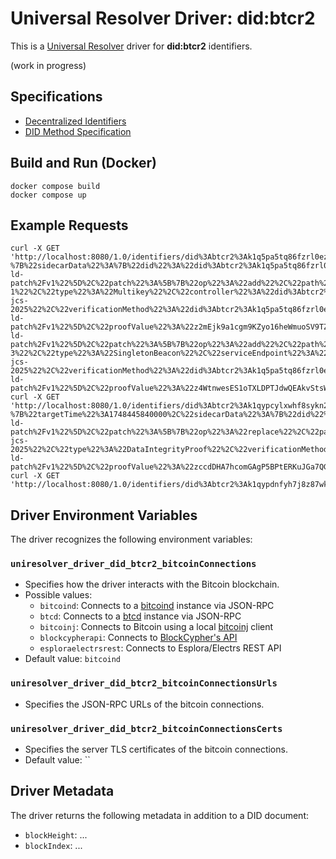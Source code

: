 # Universal Resolver Driver: did:btcr2

This is a [Universal Resolver](https://github.com/decentralized-identity/universal-resolver/) driver for **did:btcr2** identifiers.

(work in progress)

## Specifications

* [Decentralized Identifiers](https://www.w3.org/TR/did-1.0/)
* [DID Method Specification](https://dcdpr.github.io/did-btcr2/)

## Build and Run (Docker)

```
docker compose build
docker compose up
```

## Example Requests

```
curl -X GET 'http://localhost:8080/1.0/identifiers/did%3Abtcr2%3Ak1q5pa5tq86fzrl0ez32nh8e0ks4tzzkxnnmn8tdvxk04ahzt70u09dag02h0cp?%7B%22sidecarData%22%3A%7B%22did%22%3A%22did%3Abtcr2%3Ak1q5pa5tq86fzrl0ez32nh8e0ks4tzzkxnnmn8tdvxk04ahzt70u09dag02h0cp%22%2C%22signalsMetadata%22%3A%7B%22d1fd936f1ddffd5ebf630158d2b92fe07be41f13c2c7ee378baf7dbb0337e14d%22%3A%7B%22updatePayload%22%3A%7B%22%40context%22%3A%5B%22https%3A%2F%2Fw3id.org%2Fsecurity%2Fv2%22%2C%22https%3A%2F%2Fw3id.org%2Fzcap%2Fv1%22%2C%22https%3A%2F%2Fw3id.org%2Fjson-ld-patch%2Fv1%22%5D%2C%22patch%22%3A%5B%7B%22op%22%3A%22add%22%2C%22path%22%3A%22%2FverificationMethod%2F1%22%2C%22value%22%3A%7B%22id%22%3A%22did%3Abtcr2%3Ak1q5pa5tq86fzrl0ez32nh8e0ks4tzzkxnnmn8tdvxk04ahzt70u09dag02h0cp%23key-1%22%2C%22type%22%3A%22Multikey%22%2C%22controller%22%3A%22did%3Abtcr2%3Ak1q5pa5tq86fzrl0ez32nh8e0ks4tzzkxnnmn8tdvxk04ahzt70u09dag02h0cp%22%2C%22publicKeyMultibase%22%3A%22zQ3shnJ534uiR8xHXZuumXDDeAYwJhkTbiyYcaFSbwWxCnpXT%22%7D%7D%5D%2C%22sourceHash%22%3A%228SZT2CphokAD389BtLmn5DGY6QUbM5QBSnFqpdzAwdaU%22%2C%22targetHash%22%3A%223YgLJ5dshQzrfy3ZjiH6TFWtwjQP8XGirjzT5ysmTh5m%22%2C%22targetVersionId%22%3A2%2C%22proof%22%3A%7B%22type%22%3A%22DataIntegrityProof%22%2C%22cryptosuite%22%3A%22bip340-jcs-2025%22%2C%22verificationMethod%22%3A%22did%3Abtcr2%3Ak1q5pa5tq86fzrl0ez32nh8e0ks4tzzkxnnmn8tdvxk04ahzt70u09dag02h0cp%23initialKey%22%2C%22proofPurpose%22%3A%22capabilityInvocation%22%2C%22capability%22%3A%22urn%3Azcap%3Aroot%3Adid%253Abtcr2%253Ak1q5pa5tq86fzrl0ez32nh8e0ks4tzzkxnnmn8tdvxk04ahzt70u09dag02h0cp%22%2C%22capabilityAction%22%3A%22Write%22%2C%22%40context%22%3A%5B%22https%3A%2F%2Fw3id.org%2Fsecurity%2Fv2%22%2C%22https%3A%2F%2Fw3id.org%2Fzcap%2Fv1%22%2C%22https%3A%2F%2Fw3id.org%2Fjson-ld-patch%2Fv1%22%5D%2C%22proofValue%22%3A%22z2mEjk9a1cgm9KZyo16heWmuoSV9TZYaQmuKkJMoh4pvFYhQnaz18WAWNv98MQ9xqbWa95rYoMCvEy5c2wc2yaFYg%22%7D%7D%7D%2C%22403e8a168e2e33dda6274021975ce9ea38de72d481cd7674507020ac435890fa%22%3A%7B%22updatePayload%22%3A%7B%22%40context%22%3A%5B%22https%3A%2F%2Fw3id.org%2Fsecurity%2Fv2%22%2C%22https%3A%2F%2Fw3id.org%2Fzcap%2Fv1%22%2C%22https%3A%2F%2Fw3id.org%2Fjson-ld-patch%2Fv1%22%5D%2C%22patch%22%3A%5B%7B%22op%22%3A%22add%22%2C%22path%22%3A%22%2Fservice%2F3%22%2C%22value%22%3A%7B%22id%22%3A%22did%3Abtcr2%3Ak1q5pa5tq86fzrl0ez32nh8e0ks4tzzkxnnmn8tdvxk04ahzt70u09dag02h0cp%23service-3%22%2C%22type%22%3A%22SingletonBeacon%22%2C%22serviceEndpoint%22%3A%22bitcoin%3Atb1qcs60r4j6ema8x4gf07hgt83x45e650dr97q3qv%22%7D%7D%5D%2C%22sourceHash%22%3A%223YgLJ5dshQzrfy3ZjiH6TFWtwjQP8XGirjzT5ysmTh5m%22%2C%22targetHash%22%3A%22GceTr5Ac4c3LK4uySTtiyBm2W7bmQHAsNCbGKbeNCAgg%22%2C%22targetVersionId%22%3A3%2C%22proof%22%3A%7B%22type%22%3A%22DataIntegrityProof%22%2C%22cryptosuite%22%3A%22bip340-jcs-2025%22%2C%22verificationMethod%22%3A%22did%3Abtcr2%3Ak1q5pa5tq86fzrl0ez32nh8e0ks4tzzkxnnmn8tdvxk04ahzt70u09dag02h0cp%23initialKey%22%2C%22proofPurpose%22%3A%22capabilityInvocation%22%2C%22capability%22%3A%22urn%3Azcap%3Aroot%3Adid%253Abtcr2%253Ak1q5pa5tq86fzrl0ez32nh8e0ks4tzzkxnnmn8tdvxk04ahzt70u09dag02h0cp%22%2C%22capabilityAction%22%3A%22Write%22%2C%22%40context%22%3A%5B%22https%3A%2F%2Fw3id.org%2Fsecurity%2Fv2%22%2C%22https%3A%2F%2Fw3id.org%2Fzcap%2Fv1%22%2C%22https%3A%2F%2Fw3id.org%2Fjson-ld-patch%2Fv1%22%5D%2C%22proofValue%22%3A%22z4WtnwesES1oTXLDPTJdwQEAkvStsWKxW8FFbnKt2SRh6QRdcGFk5DiEdG7QWoVDXqCRX3FpgrrTKhebEnuLHxbrf%22%7D%7D%7D%7D%7D%7D'
curl -X GET 'http://localhost:8080/1.0/identifiers/did%3Abtcr2%3Ak1qypcylxwhf8sykn2dztm6z8lxm43kwkyzf07qmp9jafv3zfntmpwtks9hmnrw?%7B%22targetTime%22%3A1748445840000%2C%22sidecarData%22%3A%7B%22did%22%3A%22did%3Abtcr2%3Ak1qypcylxwhf8sykn2dztm6z8lxm43kwkyzf07qmp9jafv3zfntmpwtks9hmnrw%22%2C%22signalsMetadata%22%3A%7B%2274de8650981e34ec3fe627a0ac289753a614499e2905e8a2e4f56475b6630b9b%22%3A%7B%22updatePayload%22%3A%7B%22%40context%22%3A%5B%22https%3A%2F%2Fw3id.org%2Fsecurity%2Fv2%22%2C%22https%3A%2F%2Fw3id.org%2Fzcap%2Fv1%22%2C%22https%3A%2F%2Fw3id.org%2Fjson-ld-patch%2Fv1%22%5D%2C%22patch%22%3A%5B%7B%22op%22%3A%22replace%22%2C%22path%22%3A%22%2Fservice%2F0%22%2C%22value%22%3A%7B%22id%22%3A%22did%3Abtcr2%3Ak1qypcylxwhf8sykn2dztm6z8lxm43kwkyzf07qmp9jafv3zfntmpwtks9hmnrw%23initialP2PKH%22%2C%22type%22%3A%22SingletonBeacon%22%2C%22serviceEndpoint%22%3A%22bitcoin%3An19usRiN4nihajeQCt2EYXXSehp4hMFdAX%22%7D%7D%5D%2C%22targetHash%22%3A%223gVCsXG1WCbxHngKo6yE74czmshbjh6tvfNd6DqXASiq%22%2C%22targetVersionId%22%3A2%2C%22sourceHash%22%3A%22CSAGnUTVviHe6Wb2d3LATrdDJgVrJQxX3JzNSmTigBHF%22%2C%22proof%22%3A%7B%22cryptosuite%22%3A%22bip340-jcs-2025%22%2C%22type%22%3A%22DataIntegrityProof%22%2C%22verificationMethod%22%3A%22did%3Abtcr2%3Ak1qypcylxwhf8sykn2dztm6z8lxm43kwkyzf07qmp9jafv3zfntmpwtks9hmnrw%23initialKey%22%2C%22proofPurpose%22%3A%22capabilityInvocation%22%2C%22capability%22%3A%22urn%3Azcap%3Aroot%3Adid%253Abtcr2%253Ak1qypcylxwhf8sykn2dztm6z8lxm43kwkyzf07qmp9jafv3zfntmpwtks9hmnrw%22%2C%22capabilityAction%22%3A%22Write%22%2C%22%40context%22%3A%5B%22https%3A%2F%2Fw3id.org%2Fsecurity%2Fv2%22%2C%22https%3A%2F%2Fw3id.org%2Fzcap%2Fv1%22%2C%22https%3A%2F%2Fw3id.org%2Fjson-ld-patch%2Fv1%22%5D%2C%22proofValue%22%3A%22zccdDHA7hcomGAgP5BPtERKuJGa7QGKgPadauESUNQ8u7eJFQwacm5KEK9sWMymGXK8YxgxPPdmgBZT3bGh4wp6q%22%7D%7D%7D%7D%7D%7D'
curl -X GET 'http://localhost:8080/1.0/identifiers/did%3Abtcr2%3Ak1qypdnfyh7j8z87wk3vylqaz9t8psnkws8k5e2ccl9c0zqwwt5uyjeeg7f3knj'
```
	
## Driver Environment Variables

The driver recognizes the following environment variables:

### `uniresolver_driver_did_btcr2_bitcoinConnections`

 * Specifies how the driver interacts with the Bitcoin blockchain.
 * Possible values: 
   * `bitcoind`: Connects to a [bitcoind](https://bitcoin.org/en/full-node) instance via JSON-RPC
   * `btcd`: Connects to a [btcd](https://github.com/btcsuite/btcd) instance via JSON-RPC
   * `bitcoinj`: Connects to Bitcoin using a local [bitcoinj](https://bitcoinj.github.io/) client
   * `blockcypherapi`: Connects to [BlockCypher's API](https://www.blockcypher.com/dev/bitcoin/)
   * `esploraelectrsrest`: Connects to Esplora/Electrs REST API
 * Default value: `bitcoind`

### `uniresolver_driver_did_btcr2_bitcoinConnectionsUrls`

 * Specifies the JSON-RPC URLs of the bitcoin connections.

### `uniresolver_driver_did_btcr2_bitcoinConnectionsCerts`

 * Specifies the server TLS certificates of the bitcoin connections.
 * Default value: ``

## Driver Metadata

The driver returns the following metadata in addition to a DID document:

* `blockHeight`: ...
* `blockIndex`: ...
